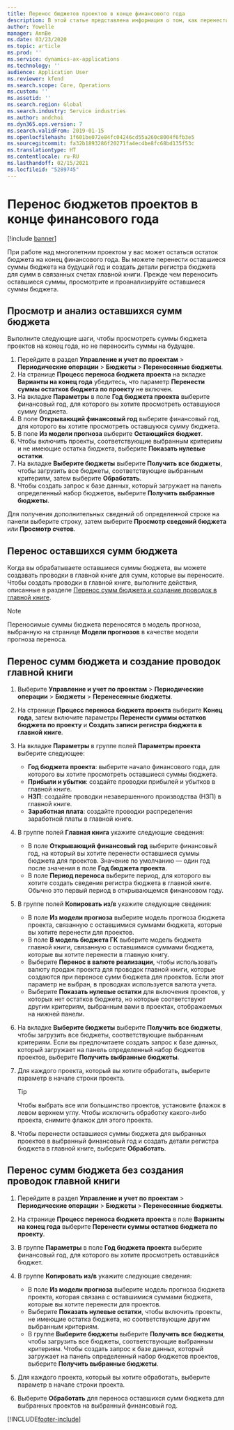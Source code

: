```yaml
---
title: Перенос бюджетов проектов в конце финансового года
description: В этой статье представлена информация о том, как перенести оставшиеся суммы бюджета на будущие годы и создать детали реестра бюджета.
author: Yowelle
manager: AnnBe
ms.date: 03/23/2020
ms.topic: article
ms.prod: ''
ms.service: dynamics-ax-applications
ms.technology: ''
audience: Application User
ms.reviewer: kfend
ms.search.scope: Core, Operations
ms.custom: ''
ms.assetid: ''
ms.search.region: Global
ms.search.industry: Service industries
ms.author: andchoi
ms.dyn365.ops.version: 7
ms.search.validFrom: 2019-01-15
ms.openlocfilehash: 1f601be072e84fc04246cd55a260c8004f6fb3e5
ms.sourcegitcommit: fa32b1893286f20271fa4ec4be8fc68bd135f53c
ms.translationtype: HT
ms.contentlocale: ru-RU
ms.lasthandoff: 02/15/2021
ms.locfileid: "5289745"
---
```

# <a name="transfer-project-budgets-at-fiscal-year-end"></a>Перенос бюджетов проектов в конце финансового года

[!include [banner](../includes/banner.md)]

При работе над многолетним проектом у вас может остаться остаток бюджета на конец финансового года. Вы можете перенести оставшиеся суммы бюджета на будущий год и создать детали регистра бюджета для сумм в связанных счетах главной книги. Прежде чем переносить оставшиеся суммы, просмотрите и проанализируйте оставшиеся суммы бюджета.

## <a name="review-and-analyze-remaining-budget-amounts"></a>Просмотр и анализ оставшихся сумм бюджета

Выполните следующие шаги, чтобы просмотреть суммы бюджета проектов на конец года, но не переносить суммы на будущее.

1. Перейдите в раздел **Управление и учет по проектам** > **Периодические операции** > **Бюджеты** > **Перенесенные бюджеты**. 
2. На странице **Процесс переноса бюджета проекта** на вкладке **Варианты на конец года** убедитесь, что параметр **Перенести суммы остатков бюджета по проекту** не включен.
3. На вкладке **Параметры** в поле **Год бюджета проекта** выберите финансовый год, для которого вы хотите просмотреть оставшуюся сумму бюджета. 
4. В поле **Открывающий финансовый год** выберите финансовый год, для которого вы хотите просмотреть оставшуюся сумму бюджета. 
5. В поле **Из модели прогноза** выберите **Остающийся бюджет**. 
6. Чтобы включить проекты, соответствующие выбранным критериям и не имеющие остатка бюджета, выберите **Показать нулевые остатки**.  
7. На вкладке **Выберите бюджеты** выберите **Получить все бюджеты**, чтобы загрузить все бюджеты, соответствующие выбранным критериям, затем выберите **Обработать**. 
8. Чтобы создать запрос к базе данных, который загружает на панель определенный набор бюджетов, выберите **Получить выбранные бюджеты**.

Для получения дополнительных сведений об определенной строке на панели выберите строку, затем выберите **Просмотр сведений бюджета** или **Просмотр счетов**.

## <a name="carry-forward-remaining-budget-amounts"></a>Перенос оставшихся сумм бюджета 

Когда вы обрабатываете оставшиеся суммы бюджета, вы можете создавать проводки в главной книге для сумм, которые вы переносите. Чтобы создать проводки в главной книге, выполните действия, описанные в разделе [Перенос сумм бюджета и создание проводок в главной книге](#carry-forward). 

> [!NOTE]
> Переносимые суммы бюджета переносятся в модель прогноза, выбранную на странице **Модели прогнозов** в качестве модели прогноза переноса.  

## <a name="carry-forward-budget-amounts-and-create-general-ledger-transactions"></a><a name="carry-forward"></a>Перенос сумм бюджета и создание проводок главной книги

1.  Выберите **Управление и учет по проектам** > **Периодические операции** > **Бюджеты** > **Перенесенные бюджеты**. 
2. На странице **Процесс переноса бюджета проекта** выберите **Конец года**, затем включите параметры **Перенести суммы остатков бюджета по проекту** и **Создать записи регистра бюджета в главной книге**. 
3. На вкладке **Параметры** в группе полей **Параметры проекта** выберите следующее:

   - **Год бюджета проекта**: выберите начало финансового года, для которого вы хотите просмотреть оставшиеся суммы бюджета. 
   - **Прибыли и убытки**: создайте проводки прибылей и убытков в главной книге. 
   -  **НЗП**: создайте проводки незавершенного производства (НЗП) в главной книге.
   -  **Заработная плата**: создайте проводки распределения заработной платы в главной книге. 

5. В группе полей **Главная книга** укажите следующие сведения: 

   - В поле **Открывающий финансовый год** выберите финансовый год, на который вы хотите перенести оставшиеся суммы бюджета для проектов. Значение по умолчанию — один год после значения в поле **Год бюджета проекта**.
   -  В поле **Период переноса** выберите период, для которого вы хотите создать сведения регистра бюджета в главной книге. Обычно это первый период в открывающемся финансовом году.

6. В группе полей **Копировать из/в** укажите следующие сведения:

   - В поле **Из модели прогноза** выберите модель прогноза бюджета проекта, связанную с оставшимися суммами бюджета, которые вы хотите перенести для проектов. 
   - В поле **В модель бюджета ГК** выберите модель бюджета главной книги, связанную с оставшимися суммами бюджета, которые вы хотите перенести в главную книгу. 
   -  Выберите **Перенос в валюте реализации**, чтобы использовать валюту продаж проекта для проводок главной книги, которые создаются при переносе сумм бюджета для проектов. Если этот параметр не выбран, в проводках используется валюта учета. 
   -  Выберите **Показать нулевые остатки** для включения проектов, у которых нет остатков бюджета, но которые соответствуют другим критериям, выбранным вами в проектах, отображаемых на нижней панели.

7. На вкладке **Выберите бюджеты** выберите **Получить все бюджеты**, чтобы загрузить все бюджеты, соответствующие выбранным критериям. Если вы предпочитаете создать запрос к базе данных, который загружает на панель определенный набор бюджетов проектов, выберите **Получить выбранные бюджеты**.
8. Для каждого проекта, который вы хотите обработать, выберите параметр в начале строки проекта.

    > [!TIP]
    > Чтобы выбрать все или большинство проектов, установите флажок в левом верхнем углу. Чтобы исключить обработку какого-либо проекта, снимите флажок для этого проекта.

9. Чтобы перенести оставшиеся суммы бюджета для выбранных проектов в выбранный финансовый год и создать детали регистра бюджета в главной книге, выберите **Обработать**.

## <a name="carry-forward-budget-amounts-without-creating-general-ledger-transactions"></a>Перенос сумм бюджета без создания проводок главной книги

1. Перейдите в раздел **Управление и учет по проектам** > **Периодические операции** > **Бюджеты** > **Перенесенные бюджеты**.
2. На странице **Процесс переноса бюджета проекта** в поле **Варианты на конец года** выберите **Перенести суммы остатков бюджета по проекту**.
3. В группе **Параметры** в поле **Год бюджета проекта** выберите финансовый год, для которого вы хотите просмотреть оставшийся бюджет.
4. В группе **Копировать из/в** укажите следующие сведения:

   - В поле **Из модели прогноза** выберите модель прогноза бюджета проекта, которая связана с оставшимися суммами бюджета, которые вы хотите перенести для проектов. 
   - Выберите **Показать нулевые остатки**, чтобы включить проекты, не имеющие остатка бюджета, но соответствующие другим выбранным критериям.
   - В группе **Выберите бюджеты** выберите **Получить все бюджеты**, чтобы загрузить все бюджеты, соответствующие выбранным критериям. Чтобы создать запрос к базе данных, который загружает на панель определенный набор бюджетов проектов, выберите **Получить выбранные бюджеты**.

5. Для каждого проекта, который вы хотите обработать, выберите параметр в начале строки проекта. 
6. Выберите **Обработать** для переноса оставшихся сумм бюджета для выбранных проектов на выбранный финансовый год.



[!INCLUDE[footer-include](../includes/footer-banner.md)]